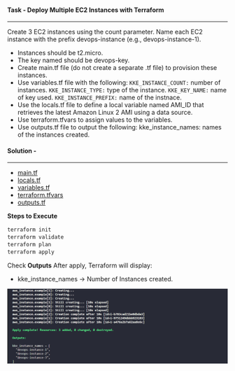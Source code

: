 #### Task - Deploy Multiple EC2 Instances with Terraform
---
Create 3 EC2 instances using the count parameter. Name each EC2 instance with the prefix devops-instance (e.g., devops-instance-1). 
- Instances should be t2.micro. 
- The key named should be devops-key. 
- Create main.tf file (do not create a separate .tf file) to provision these instances. 
- Use variables.tf file with the following: `KKE_INSTANCE_COUNT:` number of instances. `KKE_INSTANCE_TYPE:` type of the instance. `KKE_KEY_NAME:` name of key used. `KKE_INSTANCE_PREFIX:` name of the instnace. 
- Use the locals.tf file to define a local variable named AMI_ID that retrieves the latest Amazon Linux 2 AMI using a data source. 
- Use terraform.tfvars to assign values to the variables. 
- Use outputs.tf file to output the following: kke_instance_names: names of the instances created.

#### Solution - 
---

- [main.tf](./main.tf)
- [locals.tf](./locals.tf)
- [variables.tf](./variables.tf)
- [terraform.tfvars](./terraform.tfvars)
- [outputs.tf](./outputs.tf)

**Steps to Execute**
```sh
terraform init
terraform validate
terraform plan
terraform apply
```

Check **Outputs**
After apply, Terraform will display:

- kke_instance_names -> Number of Instances created.

![Screenshot](./TASK4.png)